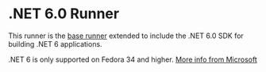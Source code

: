 # .NET 6.0 Runner

This runner is the [base runner](../base/) extended to include the .NET 6.0 SDK for building .NET 6 applications.

.NET 6 is only supported on Fedora 34 and higher. [More info from Microsoft](https://docs.microsoft.com/en-us/dotnet/core/install/linux-fedora)
